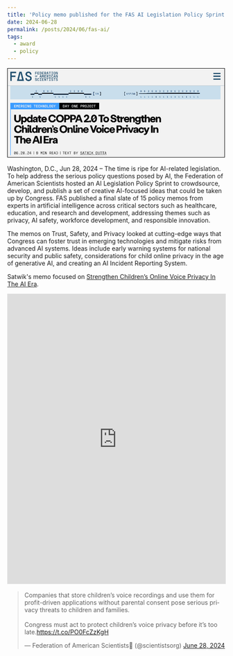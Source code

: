```yaml
---
title: 'Policy memo published for the FAS AI Legislation Policy Sprint'
date: 2024-06-28
permalink: /posts/2024/06/fas-ai/
tags:
  - award
  - policy
---
```


<img src='/images/2024-06-28-fas-ai.png' style="border:1px solid black;" width="500">

Washington, D.C., Jun 28, 2024 – The time is ripe for AI-related legislation. To help address the serious policy questions posed by AI, the Federation of American Scientists hosted an AI Legislation Policy Sprint to crowdsource, develop, and publish a set of creative AI-focused ideas that could be taken up by Congress. FAS published a final slate of 15 policy memos from experts in artificial intelligence across critical sectors such as healthcare, education, and research and development, addressing themes such as privacy, AI safety, workforce development, and responsible innovation.

The memos on Trust, Safety, and Privacy looked at cutting-edge ways that Congress can foster trust in emerging technologies and mitigate risks from advanced AI systems. Ideas include early warning systems for national security and public safety, considerations for child online privacy in the age of generative AI, and creating an AI Incident Reporting System.

Satwik's memo focused on [Strengthen Children’s Online Voice Privacy In The AI Era](https://fas.org/publication/childrens-online-voice-privacy/).

<iframe src="https://www.linkedin.com/embed/feed/update/urn:li:share:7212442919952117762" height="669" width="504" frameborder="0" allowfullscreen="" title="Embedded post"></iframe>

<blockquote class="twitter-tweet"><p lang="en" dir="ltr">Companies that store children’s voice recordings and use them for profit-driven applications without parental consent pose serious privacy threats to children and families.<br><br>Congress must act to protect children’s voice privacy before it’s too late.<a href="https://t.co/PO0FcZzKgH">https://t.co/PO0FcZzKgH</a></p>&mdash; Federation of American Scientists🔬 (@scientistsorg) <a href="https://twitter.com/scientistsorg/status/1806677314488398303?ref_src=twsrc%5Etfw">June 28, 2024</a></blockquote> <script async src="https://platform.twitter.com/widgets.js" charset="utf-8"></script>
